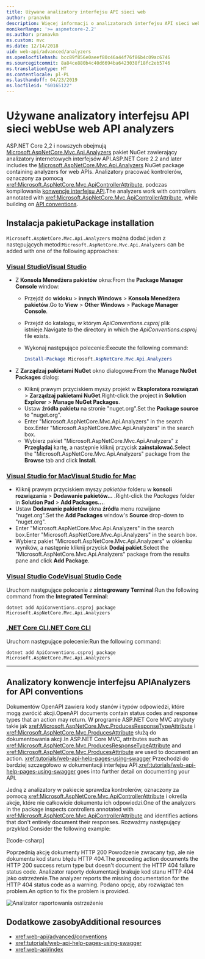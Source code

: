 ```yaml
---
title: Używane analizatory interfejsu API sieci web
author: pranavkm
description: Więcej informacji o analizatorach interfejsu API sieci web w Microsoft.AspNetCore.Mvc.Api.Analyzers.
monikerRange: '>= aspnetcore-2.2'
ms.author: pranavkm
ms.custom: mvc
ms.date: 12/14/2018
uid: web-api/advanced/analyzers
ms.openlocfilehash: bcc89f856e0aeef80c46a44f76f86b4c09ac6746
ms.sourcegitcommit: 8a84ce880b4c40d6694ba6423038f18fc2eb5746
ms.translationtype: HT
ms.contentlocale: pl-PL
ms.lasthandoff: 04/23/2019
ms.locfileid: "60165122"
---
```

# <a name="use-web-api-analyzers"></a><span data-ttu-id="9519f-103">Używane analizatory interfejsu API sieci web</span><span class="sxs-lookup"><span data-stu-id="9519f-103">Use web API analyzers</span></span>

<span data-ttu-id="9519f-104">ASP.NET Core 2,2 i nowszych obejmują [Microsoft.AspNetCore.Mvc.Api.Analyzers](https://www.nuget.org/packages/Microsoft.AspNetCore.Mvc.Api.Analyzers) pakiet NuGet zawierający analizatory internetowych interfejsów API.</span><span class="sxs-lookup"><span data-stu-id="9519f-104">ASP.NET Core 2.2 and later includes the [Microsoft.AspNetCore.Mvc.Api.Analyzers](https://www.nuget.org/packages/Microsoft.AspNetCore.Mvc.Api.Analyzers) NuGet package containing analyzers for web APIs.</span></span> <span data-ttu-id="9519f-105">Analizatory pracować kontrolerów, oznaczony za pomocą <xref:Microsoft.AspNetCore.Mvc.ApiControllerAttribute>, podczas kompilowania [konwencje interfejsu API](xref:web-api/advanced/conventions).</span><span class="sxs-lookup"><span data-stu-id="9519f-105">The analyzers work with controllers annotated with <xref:Microsoft.AspNetCore.Mvc.ApiControllerAttribute>, while building on [API conventions](xref:web-api/advanced/conventions).</span></span>

## <a name="package-installation"></a><span data-ttu-id="9519f-106">Instalacja pakietu</span><span class="sxs-lookup"><span data-stu-id="9519f-106">Package installation</span></span>

<span data-ttu-id="9519f-107">`Microsoft.AspNetCore.Mvc.Api.Analyzers` można dodać jeden z następujących metod:</span><span class="sxs-lookup"><span data-stu-id="9519f-107">`Microsoft.AspNetCore.Mvc.Api.Analyzers` can be added with one of the following approaches:</span></span>

### <a name="visual-studiotabvisual-studio"></a>[<span data-ttu-id="9519f-108">Visual Studio</span><span class="sxs-lookup"><span data-stu-id="9519f-108">Visual Studio</span></span>](#tab/visual-studio)

* <span data-ttu-id="9519f-109">Z **Konsola Menedżera pakietów** okna:</span><span class="sxs-lookup"><span data-stu-id="9519f-109">From the **Package Manager Console** window:</span></span>
  * <span data-ttu-id="9519f-110">Przejdź do **widoku** > **innych Windows** > **Konsola Menedżera pakietów**.</span><span class="sxs-lookup"><span data-stu-id="9519f-110">Go to **View** > **Other Windows** > **Package Manager Console**.</span></span>
  * <span data-ttu-id="9519f-111">Przejdź do katalogu, w którym *ApiConventions.csproj* plik istnieje.</span><span class="sxs-lookup"><span data-stu-id="9519f-111">Navigate to the directory in which the *ApiConventions.csproj* file exists.</span></span>
  * <span data-ttu-id="9519f-112">Wykonaj następujące polecenie:</span><span class="sxs-lookup"><span data-stu-id="9519f-112">Execute the following command:</span></span>

    ```powershell
    Install-Package Microsoft.AspNetCore.Mvc.Api.Analyzers
    ```

* <span data-ttu-id="9519f-113">Z **Zarządzaj pakietami NuGet** okno dialogowe:</span><span class="sxs-lookup"><span data-stu-id="9519f-113">From the **Manage NuGet Packages** dialog:</span></span>
  * <span data-ttu-id="9519f-114">Kliknij prawym przyciskiem myszy projekt w **Eksploratora rozwiązań** > **Zarządzaj pakietami NuGet**.</span><span class="sxs-lookup"><span data-stu-id="9519f-114">Right-click the project in **Solution Explorer** > **Manage NuGet Packages**.</span></span>
  * <span data-ttu-id="9519f-115">Ustaw **źródła pakietu** na stronie "nuget.org".</span><span class="sxs-lookup"><span data-stu-id="9519f-115">Set the **Package source** to "nuget.org".</span></span>
  * <span data-ttu-id="9519f-116">Enter "Microsoft.AspNetCore.Mvc.Api.Analyzers" in the search box.</span><span class="sxs-lookup"><span data-stu-id="9519f-116">Enter "Microsoft.AspNetCore.Mvc.Api.Analyzers" in the search box.</span></span>
  * <span data-ttu-id="9519f-117">Wybierz pakiet "Microsoft.AspNetCore.Mvc.Api.Analyzers" z **Przeglądaj** kartę, a następnie kliknij przycisk **zainstalować**.</span><span class="sxs-lookup"><span data-stu-id="9519f-117">Select the "Microsoft.AspNetCore.Mvc.Api.Analyzers" package from the **Browse** tab and click **Install**.</span></span>

### <a name="visual-studio-for-mactabvisual-studio-mac"></a>[<span data-ttu-id="9519f-118">Visual Studio for Mac</span><span class="sxs-lookup"><span data-stu-id="9519f-118">Visual Studio for Mac</span></span>](#tab/visual-studio-mac)

* <span data-ttu-id="9519f-119">Kliknij prawym przyciskiem myszy *pakietów* folderu w **konsoli rozwiązania** > **Dodawanie pakietów...** .</span><span class="sxs-lookup"><span data-stu-id="9519f-119">Right-click the *Packages* folder in **Solution Pad** > **Add Packages...**.</span></span>
* <span data-ttu-id="9519f-120">Ustaw **Dodawanie pakietów** okna **źródła** menu rozwijane "nuget.org".</span><span class="sxs-lookup"><span data-stu-id="9519f-120">Set the **Add Packages** window's **Source** drop-down to "nuget.org".</span></span>
* <span data-ttu-id="9519f-121">Enter "Microsoft.AspNetCore.Mvc.Api.Analyzers" in the search box.</span><span class="sxs-lookup"><span data-stu-id="9519f-121">Enter "Microsoft.AspNetCore.Mvc.Api.Analyzers" in the search box.</span></span>
* <span data-ttu-id="9519f-122">Wybierz pakiet "Microsoft.AspNetCore.Mvc.Api.Analyzers" w okienku wyników, a następnie kliknij przycisk **Dodaj pakiet**.</span><span class="sxs-lookup"><span data-stu-id="9519f-122">Select the "Microsoft.AspNetCore.Mvc.Api.Analyzers" package from the results pane and click **Add Package**.</span></span>

### <a name="visual-studio-codetabvisual-studio-code"></a>[<span data-ttu-id="9519f-123">Visual Studio Code</span><span class="sxs-lookup"><span data-stu-id="9519f-123">Visual Studio Code</span></span>](#tab/visual-studio-code)

<span data-ttu-id="9519f-124">Uruchom następujące polecenie z **zintegrowany Terminal**:</span><span class="sxs-lookup"><span data-stu-id="9519f-124">Run the following command from the **Integrated Terminal**:</span></span>

```console
dotnet add ApiConventions.csproj package Microsoft.AspNetCore.Mvc.Api.Analyzers
```

### <a name="net-core-clitabnetcore-cli"></a>[<span data-ttu-id="9519f-125">.NET Core CLI</span><span class="sxs-lookup"><span data-stu-id="9519f-125">.NET Core CLI</span></span>](#tab/netcore-cli)

<span data-ttu-id="9519f-126">Uruchom następujące polecenie:</span><span class="sxs-lookup"><span data-stu-id="9519f-126">Run the following command:</span></span>

```console
dotnet add ApiConventions.csproj package Microsoft.AspNetCore.Mvc.Api.Analyzers
```

---

## <a name="analyzers-for-api-conventions"></a><span data-ttu-id="9519f-127">Analizatory konwencje interfejsu API</span><span class="sxs-lookup"><span data-stu-id="9519f-127">Analyzers for API conventions</span></span>

<span data-ttu-id="9519f-128">Dokumentów OpenAPI zawiera kody stanów i typów odpowiedzi, które mogą zwrócić akcji.</span><span class="sxs-lookup"><span data-stu-id="9519f-128">OpenAPI documents contain status codes and response types that an action may return.</span></span> <span data-ttu-id="9519f-129">W programie ASP.NET Core MVC atrybuty takie jak <xref:Microsoft.AspNetCore.Mvc.ProducesResponseTypeAttribute> i <xref:Microsoft.AspNetCore.Mvc.ProducesAttribute> służą do dokumentowania akcji.</span><span class="sxs-lookup"><span data-stu-id="9519f-129">In ASP.NET Core MVC, attributes such as <xref:Microsoft.AspNetCore.Mvc.ProducesResponseTypeAttribute> and <xref:Microsoft.AspNetCore.Mvc.ProducesAttribute> are used to document an action.</span></span> <span data-ttu-id="9519f-130"><xref:tutorials/web-api-help-pages-using-swagger> Przechodzi do bardziej szczegółowo w dokumentacji interfejsu API.</span><span class="sxs-lookup"><span data-stu-id="9519f-130"><xref:tutorials/web-api-help-pages-using-swagger> goes into further detail on documenting your API.</span></span>

<span data-ttu-id="9519f-131">Jedną z analizatory w pakiecie sprawdza kontrolerów, oznaczony za pomocą <xref:Microsoft.AspNetCore.Mvc.ApiControllerAttribute> i określa akcje, które nie całkowicie dokumentu ich odpowiedzi.</span><span class="sxs-lookup"><span data-stu-id="9519f-131">One of the analyzers in the package inspects controllers annotated with <xref:Microsoft.AspNetCore.Mvc.ApiControllerAttribute> and identifies actions that don't entirely document their responses.</span></span> <span data-ttu-id="9519f-132">Rozważmy następujący przykład:</span><span class="sxs-lookup"><span data-stu-id="9519f-132">Consider the following example:</span></span>

[!code-csharp[](conventions/sample/Controllers/ContactsController.cs?name=missing404docs&highlight=9)]

<span data-ttu-id="9519f-133">Poprzednią akcję dokumenty HTTP 200 Powodzenie zwracany typ, ale nie dokumentu kod stanu błędu HTTP 404.</span><span class="sxs-lookup"><span data-stu-id="9519f-133">The preceding action documents the HTTP 200 success return type but doesn't document the HTTP 404 failure status code.</span></span> <span data-ttu-id="9519f-134">Analizator raporty dokumentacji brakuje kod stanu HTTP 404 jako ostrzeżenie.</span><span class="sxs-lookup"><span data-stu-id="9519f-134">The analyzer reports the missing documentation for the HTTP 404 status code as a warning.</span></span> <span data-ttu-id="9519f-135">Podano opcję, aby rozwiązać ten problem.</span><span class="sxs-lookup"><span data-stu-id="9519f-135">An option to fix the problem is provided.</span></span>

![Analizator raportowania ostrzeżenie](conventions/_static/Analyzer.gif)

## <a name="additional-resources"></a><span data-ttu-id="9519f-137">Dodatkowe zasoby</span><span class="sxs-lookup"><span data-stu-id="9519f-137">Additional resources</span></span>

* <xref:web-api/advanced/conventions>
* <xref:tutorials/web-api-help-pages-using-swagger>
* <xref:web-api/index>
